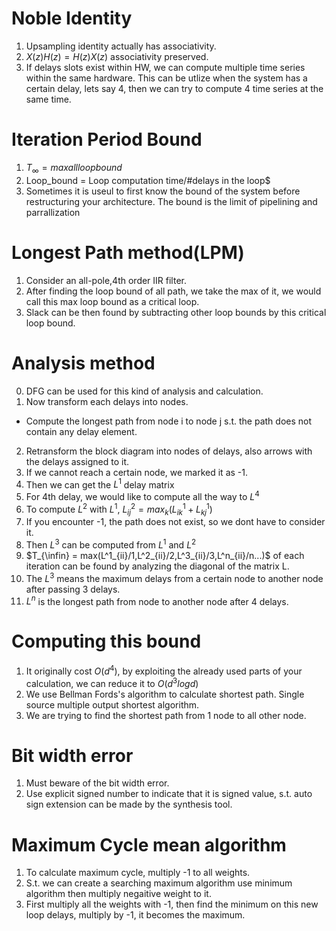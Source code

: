 # Noble Identity
1. Upsampling identity actually has associativity.
2. $X(z)H(z) = H(z)X(z)$ associativity preserved.
3. If delays slots exist within HW, we can compute multiple time series within the same hardware. This can be utlize when the system has a certain delay, lets say 4, then we can try to compute 4 time series at the same time.

# Iteration Period Bound
1. $T_{\infty} = max{all loop bound}$
2. Loop_bound = Loop computation time/#delays in the loop$
3. Sometimes it is useul to first know the bound of the system before restructuring your architecture. The bound is the limit of pipelining and parrallization

# Longest Path method(LPM)
1. Consider an all-pole,4th order IIR filter.
2. After finding the loop bound of all path, we take the max of it, we would call this max loop bound as a critical loop.
3. Slack can be then found by subtracting other loop bounds by this critical loop bound.

# Analysis method
0. DFG can be used for this kind of analysis and calculation.
1. Now transform each delays into nodes.
- Compute the longest path from node i to node j s.t. the path does not contain any delay element.
2. Retransform the block diagram into nodes of delays, also arrows with the delays assigned to it.
3. If we cannot reach a certain node, we marked it as -1.
4. Then we can get the $L^1$ delay matrix
5. For 4th delay, we would like to compute all the way to $L^4$
6. To compute $L^2$ with $L^1$, $L^2_{ij} = max_k(L^1_{ik} + L^1_{kj})$
7. If you encounter -1, the path does not exist, so we dont have to consider it.
8. Then $L^3$ can be computed from $L^1$ and $L^2$
9. $T_{\infin} = max(L^1_{ii}/1,L^2_{ii}/2,L^3_{ii}/3,L^n_{ii}/n...)$ of each iteration can be found by analyzing the diagonal of the matrix L.
10. The $L^3$ means the maximum delays from a certain node to another node after passing 3 delays.
11. $L^n$ is the longest path from node to another node after 4 delays.

# Computing this bound
1. It originally cost $O(d^4)$, by exploiting the already used parts of your calculation, we can reduce it to $O(d^3logd)$
2. We use Bellman Fords's algorithm to calculate shortest path. Single source multiple output shortest algorithm.
3. We are trying to find the shortest path from 1 node to all other node.

# Bit width error
1. Must beware of the bit width error.
2. Use explicit signed number to indicate that it is signed value, s.t. auto sign extension can be made by the synthesis tool.

# Maximum Cycle mean algorithm
1. To calculate maximum cycle, multiply -1 to all weights.
2. S.t. we can create a searching maximum algorithm use minimum algorithm then multiply negaitive weight to it.
3. First multiply all the weights with -1, then find the minimum on this new loop delays, multiply by -1, it becomes the maximum.
